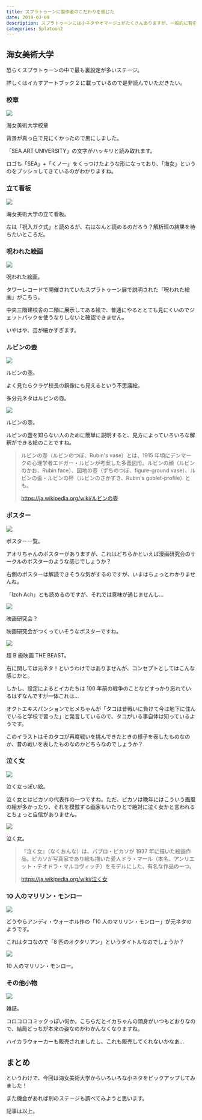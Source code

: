 ```yaml
---
title: スプラトゥーンに製作者のこだわりを感じた
date: 2019-03-09
description: スプラトゥーンには小ネタやオマージュがたくさんありますが、一般的に有名でなさそうなものについて情報を集めてみました
categories: Splatoon2
---
```


## 海女美術大学

恐らくスプラトゥーンの中で最も裏設定が多いステージ。

詳しくはイカすアートブック 2 に載っているので是非読んでいただきたい。

<Amazon/>

### 校章

![](https://pbs.twimg.com/media/E4yJIDkXIAEh74l?format=png)

海女美術大学校章

背景が真っ白で見にくかったので黒にしました。

「SEA ART UNIVERSITY」の文字がハッキリと読み取れます。

ロゴも「SEA」+「くノ一」をくっつけたような形になっており、「海女」というのをプッシュしてきているのがわかりますね。

### 立て看板

![](https://pbs.twimg.com/media/E4yJN_KWEAMvDBM?format=png)

海女美術大学の立て看板。

左は「祝入ガク式」と読めるが、右はなんと読めるのだろう？解析班の結果を待ちたいところだ。

### 呪われた絵画

![](https://pbs.twimg.com/media/E4yJVHeXwAIZRg6?format=png)

呪われた絵画。

タワーレコードで開催されていたスプラトゥーン展で説明された「呪われた絵画」がこちら。

中央三階建校舎の二階に展示してある絵で、普通にやるととても見にくいのでジェットパックを使うなりしないと確認できません。

いやはや、芸が細かすぎます。

### ルビンの壺

![](https://pbs.twimg.com/media/E4yJKVqXIAE7lBD?format=png)

ルビンの壺。

よく見たらクラゲ校長の銅像にも見えるという不思議絵。

多分元ネタはルビンの壺。

![](https://pbs.twimg.com/media/E4yJLlRXoAMYOZs?format=png)

ルビンの壺。

ルビンの壺を知らない人のために簡単に説明すると、見方によっていろいろな解釈ができる絵のことですね。

> ルビンの壺（ルビンのつぼ、Rubin's vase）とは、1915 年頃にデンマークの心理学者エドガー・ルビンが考案した多義図形。ルビンの顔（ルビンのかお、Rubin face）、図地の壺（ずちのつぼ、figure-ground vase）、ルビンの盃・ルビンの杯（ルビンのさかずき、Rubin's goblet-profile）とも。
>
> https://ja.wikipedia.org/wiki/ルビンの壺

### ポスター

![](https://pbs.twimg.com/media/E4yJAfxX0AUDJ6s?format=png)

ポスター一覧。

アオリちゃんのポスターがありますが、これはどちらかといえば漫画研究会のサークルのポスターのような感じでしょうか？

右側のポスターは解読できそうな気がするのですが、いまはちょっとわかりませんね。

「Izch Ach」とも読めるのですが、それでは意味が通じませんし...

![](https://pbs.twimg.com/media/E4yJB6qXwAY-RYU?format=png)

映画研究会？

映画研究会がつくっていそうなポスターですね。

![](https://pbs.twimg.com/media/E4yJDaZWQAA6r1C?format=png)

超 B 級映画 THE BEAST。

右に関しては元ネタ！というわけではありませんが、コンセプトとしてはこんな感じかと。

しかし、設定によるとイカたちは 100 年前の戦争のことなどすっかり忘れているはずなんですが一体これは...

オクトエキスパンションでヒメちゃんが「タコは昔戦いに負けて今は地下に住んでいると学校で習った」と発言しているので、タコがいる事自体は知っているようです。

このイラストはそのタコが再度戦いを挑んできたときの様子を表したものなのか、昔の戦いを表したものなのかどちらなのでしょうか？

### 泣く女

![](https://pbs.twimg.com/media/E4yJb6aXwAAaw4L?format=png)

泣く女っぽい絵。

泣く女とはピカソの代表作の一つですね。ただ、ピカソは晩年にはこういう画風の絵が多かったり、それを模倣する画家もいたりとで絶対に泣く女かと言われるとちょっと自信がありません。

![](https://pbs.twimg.com/media/E4yJdMwXIAAis1O?format=png)

泣く女。

> 『泣く女』（なくおんな）は、パブロ・ピカソが 1937 年に描いた絵画作品。ピカソが写真家であり絵も描いた愛人ドラ・マール（本名、アンリエット・テオドラ・マルコヴィッチ）をモデルにした、有名な作品の一つ。
>
> https://ja.wikipedia.org/wiki/泣く女

### 10 人のマリリン・モンロー

![](https://pbs.twimg.com/media/E4yI6SqXwAI3zSi?format=png)

どうやらアンディ・ウォーホル作の「10 人のマリリン・モンロー」が元ネタのようです。

これはタコなので「8 匹のオクタリアン」というタイトルなのでしょうか？

![](https://pbs.twimg.com/media/E4yI7e2XwAEBX_8?format=png)

10 人のマリリン・モンロー。

### その他小物

![](https://pbs.twimg.com/media/E4yJRhzWYAEKTWW?format=png)

雑誌。

コロコロコミックっぽい何か。こちらだとイカちゃんの頭身がいつもどおりなので、結局どっちが本来の姿なのかわかんなくなりますね。

ハイカラウォーカーも販売されましたし、これも販売してくれないかなあ...

## まとめ

というわけで、今回は海女美術大学からいろいろな小ネタをピックアップしてみました！

また機会があれば別のステージも調べてみようと思います。

記事は以上。
